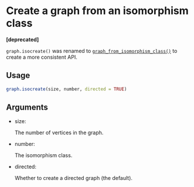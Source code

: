 # Create a graph from an isomorphism class

**\[deprecated\]**

`graph.isocreate()` was renamed to
[`graph_from_isomorphism_class()`](https://r.igraph.org/reference/graph_from_isomorphism_class.md)
to create a more consistent API.

## Usage

``` r
graph.isocreate(size, number, directed = TRUE)
```

## Arguments

- size:

  The number of vertices in the graph.

- number:

  The isomorphism class.

- directed:

  Whether to create a directed graph (the default).
